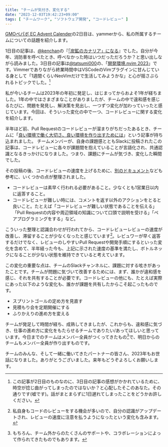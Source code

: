 ```yaml
---
title: "チームが気付き、変化する"
date: "2023-12-03T19:42:23+09:00"
tags: [ "チームワーク", "ソフトウェア開発", "コードレビュー" ]
---
```



[GMOペパボ EC Advent Calender](https://adventar.org/calendars/8672)の2日目は、yammerから、私の所属するチームについての話題を紹介します。

1日目の記事は、[@kenchan](https://twitter.com/kenchan)の『[「炭鉱のカナリア」になる](https://scrapbox.io/kenchan/%E3%80%8C%E7%82%AD%E9%89%B1%E3%81%AE%E4%B8%AD%E3%81%AE%E3%82%AB%E3%83%8A%E3%83%AA%E3%82%A2%E3%80%8D%E3%81%AB%E3%81%AA%E3%82%8B)』でした。自分が今年、消防車を呼べたとき、呼べなかった時はいつだっただろうか？と思い出しながら読みました。3日目の記事は[@tatsumi000](https://github.com/Tatsumi0000)の、「[開発環境.nvim 2023](https://blog.aespa.love/development-environment-nvim-2023)」です。Vimmerでありながら終業時間中はVSCodeのVimプラグインに甘んじている身として「1週間くらいNeoVimだけで生活してみようかな」と心が揺さぶられるトピックでした。[^timetravel]

[^timetravel]: この記事が2日目のものなのに、3日目の記事の感想がかかれているために、時空が捻じ曲がってしまったのではないか？と心配したそこのあなた。その通りです(嘘です)。話がまとまらずに1日遅れてしまったことをどうかお許しください。

私が今いるチームは2023年の年初に発足し、はじまってからおよそ1年が経ちました。1年の中ではさまざまなことがありましたが、チームの中で違和感を感じるたびに、問題を発見し、解決策を見出し、一つずつ変化が加わっていったと感じています。今回は、そういった変化の中で一つ、コードレビューに関する変化を紹介します。

半年ほど前、Pull Requestのコードレビューが溜まりがちだったあるとき、チームに「[良い環境で働く大切さ、良い環境を作り出すためには](https://pyama.fun/archives/4414)」という記事が持ち込まれました。
チームメンバーが、自身の課題感とともSlackに投稿されたこの記事は、コードレビューに各々が課題間を抱えていることが言語化され、共通認識となるきっかけになりました。つまり、課題にチームが気づき、変化した瞬間でした。

その投稿の後、コードレビューの速度を上げるために、[別のドキュメント](https://fujiharuka.github.io/google-eng-practices-ja/ja/review/reviewer/speed.html)なども参考に、いくつかの点が整理されました。

- コードレビューは素早く行われる必要があること。少なくとも1営業日以内に返答すること。
- コードレビューが難しい時には、コメントを返す以外のアクションをとると良いこと。たとえば「コードレビューが難しい状態であることを伝える」「Pull Requestの内容や周辺領域の知識について口頭で説明を受ける」「ペアプログラミングをする」など。

こういった整理と認識合わせが行われてから、コードレビューレビューの速度が改善し、滞留することが少なくなったと感じています[^me]。レビュワーが早く返答するだけでなく、レビューのしやすいPull Requestや開発手順にするといった変化を含めて、半年経った今も、上記に示された速度の基準を満たし、ボトルネックになることが少ない状態を維持できていると考えています。

[^me]: 私自身もコードのレビューをする機会が多いので、自分の認識がアップデートされ、レビューの速度に注意を払うようになったという変化も含みます。

この変化の重要な点は、チームのSlackチャンネルに、課題に対する呟きがあったことです。チームが問題に気づいて改善するためには、まず、誰かが違和感を感じ、それを共有することが必要です。コードレビューの他にも、たとえば実際にあった以下のような変化も、誰かが課題を共有したからこそ起こったものです。

- スプリントゴールの定め方を見直す
- 見積もり会を定期開催にする
- ふりかえりの進め方を変える

チームが発足して時間が経ち、成熟してきましたが、これからも、違和感に気づき、仕事の進め方に変化をもたらせるチームでありたい/あってほしいと思っています。今日までのチームはメンバー全員がつくってきたもの[^support]で、明日からのチームもメンバー全員が作り出すものです。

チームのみんな、そして一緒に働いてきたパートナーの皆さん、2023年もお世話になりました。ありがとうございました。来年もどうぞよろしくお願いします。

[^support]: もちろん、チーム外からのたくさんのサポートや、コラボレーションによって作られてきたものでもあります。

